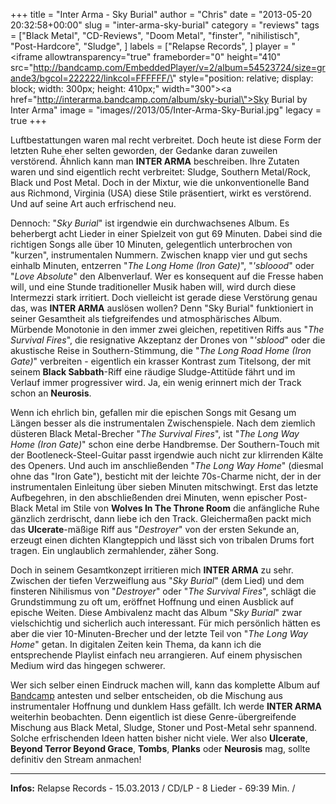 +++
title = "Inter Arma - Sky Burial"
author = "Chris"
date = "2013-05-20 20:32:58+00:00"
slug = "inter-arma-sky-burial"
category = "reviews"
tags = ["Black Metal", "CD-Reviews", "Doom Metal", "finster", "nihilistisch", "Post-Hardcore", "Sludge", ]
labels = ["Relapse Records", ]
player = "<iframe allowtransparency=\"true\" frameborder=\"0\" height=\"410\" src=\"http://bandcamp.com/EmbeddedPlayer/v=2/album=54523724/size=grande3/bgcol=222222/linkcol=FFFFFF/\" style=\"position: relative; display: block; width: 300px; height: 410px;\" width=\"300\"><a href=\"http://interarma.bandcamp.com/album/sky-burial\">Sky Burial by Inter Arma</a></iframe>"
image = "images//2013/05/Inter-Arma-Sky-Burial.jpg"
legacy = true
+++

Luftbestattungen waren mal recht verbreitet. Doch heute ist diese Form der letzten Ruhe eher selten geworden, der Gedanke daran zuweilen verstörend. Ähnlich kann man **INTER ARMA** beschreiben. Ihre Zutaten waren und sind eigentlich recht verbreitet: Sludge, Southern Metal/Rock, Black und Post Metal. Doch in der Mixtur, wie die unkonventionelle Band aus Richmond, Virginia (USA) diese Stile präsentiert, wirkt es verstörend. Und auf seine Art auch erfrischend neu.

Dennoch: "_Sky Burial_" ist irgendwie ein durchwachsenes Album. Es beherbergt acht Lieder in einer Spielzeit von gut 69 Minuten. Dabei sind die richtigen Songs alle über 10 Minuten, gelegentlich unterbrochen von "kurzen", instrumentalen Nummern. Zwischen knapp vier und gut sechs einhalb Minuten, entzerren "_The Long Home (Iron Gate)_", "_'sbloood_" oder "_Love Absolute_" den Albenverlauf. Wer es konsequent auf die Fresse haben will, und eine Stunde traditioneller Musik haben will, wird durch diese Intermezzi stark irritiert.
Doch vielleicht ist gerade diese Verstörung genau das, was **INTER ARMA** auslösen wollen? Denn "Sky Burial" funktioniert in seiner Gesamtheit als tiefgreifendes und atmosphärisches Album. Mürbende Monotonie in den immer zwei gleichen, repetitiven Riffs aus "_The Survival Fires_", die resignative Akzeptanz der Drones von "_'sblood_" oder die akustische Reise in Southern-Stimmung, die "_The Long Road Home (Iron Gate)_" verbreiten - eigentlich ein krasser Kontrast zum Titelsong, der mit seinem **Black Sabbath**-Riff eine räudige Sludge-Attitüde fährt und im Verlauf immer progressiver wird. Ja, ein wenig erinnert mich der Track schon an **Neurosis**.

Wenn ich ehrlich bin, gefallen mir die epischen Songs mit Gesang um Längen besser als die instrumentalen Zwischenspiele. Nach dem ziemlich düsteren Black Metal-Brecher "_The Survival Fires_", ist "_The Long Way Home (Iron Gate)_" schon eine derbe Handbremse. Der Southern-Touch mit der Bootleneck-Steel-Guitar passt irgendwie auch nicht zur klirrenden Kälte des Openers. Und auch im anschließenden "_The Long Way Home_" (diesmal ohne das "Iron Gate"), besticht mit der leichte 70s-Charme nicht, der  in der instrumentalen Einleitung über sieben Minuten mitschwingt. Erst das letzte Aufbegehren, in den abschließenden drei Minuten, wenn epischer Post-Black Metal im Stile von **Wolves In The Throne Room** die anfängliche Ruhe gänzlich zerdrischt, dann liebe ich den Track.
Gleichermaßen packt mich das **Ulcerate**-mäßige Riff aus "_Destroyer_" von der ersten Sekunde an, erzeugt einen dichten Klangteppich und lässt sich von tribalen Drums fort tragen. Ein unglaublich zermahlender, zäher Song.

Doch in seinem Gesamtkonzept irritieren mich **INTER ARMA** zu sehr. Zwischen der tiefen Verzweiflung aus "_Sky Burial_" (dem Lied) und dem finsteren Nihilismus von "_Destroyer_" oder "_The Survival Fires_", schlägt die Grundstimmung zu oft um, eröffnet Hoffnung und einen Ausblick auf epische Weiten. Diese Ambivalenz macht das Album "_Sky Burial_" zwar vielschichtig und sicherlich auch interessant. Für mich persönlich hätten es aber die vier 10-Minuten-Brecher und der letzte Teil von "_The Long Way Home_" getan. In digitalen Zeiten kein Thema, da kann ich die entsprechende Playlist einfach neu arrangieren. Auf einem physischen Medium wird das hingegen schwerer.

Wer sich selber einen Eindruck machen will, kann das komplette Album auf <a href="http://interarma.bandcamp.com/">Bandcamp</a> antesten und selber entscheiden, ob die Mischung aus instrumentaler Hoffnung und dunklem Hass gefällt. Ich werde **INTER ARMA** weiterhin beobachten. Denn eigentlich ist diese Genre-übergreifende Mischung aus Black Metal, Sludge, Stoner und Post-Metal sehr spannend. Solche erfrischenden Ideen hatten bisher nicht viele. Wer also **Ulcerate**, **Beyond Terror Beyond Grace**, **Tombs**, **Planks** oder **Neurosis** mag, sollte definitiv den Stream anmachen!





---
**Infos:**
Relapse Records - 15.03.2013 / 
CD/LP - 8 Lieder - 69:39 Min. / 

